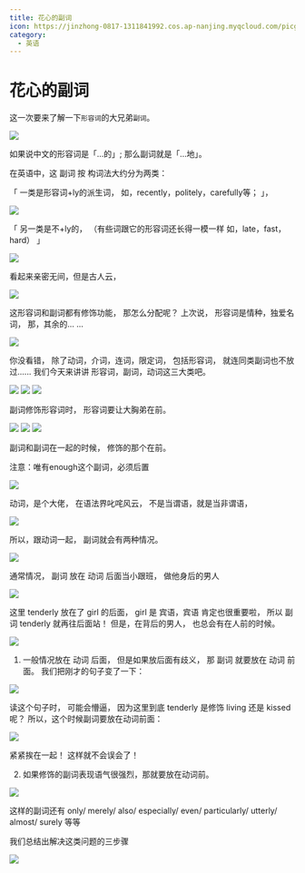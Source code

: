 ```yaml
---
title: 花心的副词
icon: https://jinzhong-0817-1311841992.cos.ap-nanjing.myqcloud.com/picgo/%E8%8B%B1%E8%AF%AD.svg
category:
  - 英语
---
```

# 花心的副词

这一次要来了解一下`形容词`的大兄弟`副词`。

<img src="/adverb/1.png">

如果说中文的形容词是「...的」; 那么副词就是「...地」。

在英语中，这 副词 按 构词法大约分为两类：

「
一类是形容词+ly的派生词，
如，recently，politely，carefully等；
」，

<img src="/adverb/2.png">

「
另一类是不+ly的，
（有些词跟它的形容词还长得一模一样
如，late，fast，hard）
」

<img src="/adverb/3.png">

看起来亲密无间，但是古人云，

<img src="/adverb/4.png">

这形容词和副词都有修饰功能，
那怎么分配呢？
上次说，
形容词是情种，独爱名词，
那，其余的... ...

<img src="/adverb/5.png">

你没看错，
除了动词，介词，连词，限定词，
包括形容词，
就连同类副词也不放过......
我们今天来讲讲 形容词，副词，动词这三大类吧。

<img src="/adverb/6.png">

<img src="/adverb/7.png">

<img src="/adverb/8.png">

副词修饰形容词时，
形容词要让大胸弟在前。

<img src="/adverb/9.png">

<img src="/adverb/10.png">

<img src="/adverb/11.png">

副词和副词在一起的时候，
修饰的那个在前。

注意：唯有enough这个副词，必须后置

<img src="/adverb/12.png">

动词，是个大佬，
在语法界叱咤风云，
不是当谓语，就是当非谓语，

<img src="/adverb/13.png">

所以，跟动词一起，
副词就会有两种情况。

<img src="/adverb/14.png">

通常情况，
副词 放在 动词 后面当小跟班，
做他身后的男人

<img src="/adverb/15.png">

这里 tenderly 放在了 girl 的后面，
girl 是 宾语，宾语 肯定也很重要啦，
所以 副词 tenderly 就再往后面站！
但是，在背后的男人，
也总会有在人前的时候。

<img src="/adverb/16.png">

1. 一般情况放在 动词 后面，
但是如果放后面有歧义，
那 副词 就要放在 动词 前面。
我们把刚才的句子变了一下：

<img src="/adverb/17.png">

读这个句子时，
可能会懵逼，
因为这里到底 tenderly
是修饰 living 还是 kissed 呢？
所以，这个时候副词要放在动词前面：

<img src="/adverb/18.png">

紧紧挨在一起！
这样就不会误会了！

2. 如果修饰的副词表现语气很强烈，那就要放在动词前。

<img src="/adverb/19.png">

这样的副词还有
only/ merely/ also/ especially/ even/ particularly/ utterly/ almost/ surely 等等

我们总结出解决这类问题的三步骤

<img src="/adverb/20.png">